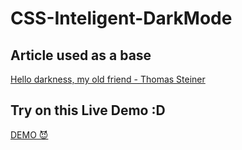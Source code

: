 # CSS-Inteligent-DarkMode

## Article used as a base
[ Hello darkness, my old friend - Thomas Steiner](https://web.dev/prefers-color-scheme)

## Try on this Live Demo :D 

[DEMO 😈](https://lucaspdroz.github.io/CSS-Inteligent-DarkMode/)
